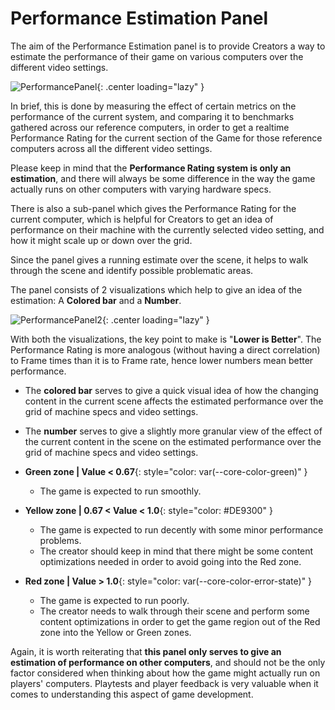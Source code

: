 # Performance Estimation Panel

The aim of the Performance Estimation panel is to provide Creators a way to estimate the performance of their game on various computers over the different video settings.

![PerformancePanel](../img/getting_started/performance_panel.png){: .center loading="lazy" }

In brief, this is done by measuring the effect of certain metrics on the performance of the current system, and comparing it to benchmarks gathered across our reference computers, in order to get a realtime Performance Rating for the current section of the Game for those reference computers across all the different video settings.

Please keep in mind that the **Performance Rating system is only an estimation**, and there will always be some difference in the way the game actually runs on other computers with varying hardware specs.

There is also a sub-panel which gives the Performance Rating for the current computer, which is helpful for Creators to get an idea of performance on their machine with the currently selected video setting, and how it might scale up or down over the grid.

Since the panel gives a running estimate over the scene, it helps to walk through the scene and identify possible problematic areas.

The panel consists of 2 visualizations which help to give an idea of the estimation: A **Colored bar** and a **Number**.

![PerformancePanel2](../img/getting_started/performance_panel_2.png){: .center loading="lazy" }

With both the visualizations, the key point to make is "**Lower is Better**". The Performance Rating is more analogous (without having a direct correlation) to Frame times than it is to Frame rate, hence lower numbers mean better performance.

- The **colored bar** serves to give a quick visual idea of how the changing content in the current scene affects the estimated performance over the grid of machine specs and video settings.

- The **number** serves to give a slightly more granular view of the effect of the current content in the scene on the estimated performance over the grid of machine specs and video settings.

- **Green zone | Value < 0.67**{: style="color: var(--core-color-green)" }

    - The game is expected to run smoothly.

- **Yellow zone | 0.67 < Value < 1.0**{: style="color: #DE9300" }

    - The game is expected to run decently with some minor performance problems.
    - The creator should keep in mind that there might be some content optimizations needed in order to avoid going into the Red zone.

- **Red zone | Value > 1.0**{: style="color: var(--core-color-error-state)" }

    - The game is expected to run poorly.
    - The creator needs to walk through their scene and perform some content optimizations in order to get the game region out of the Red zone into the Yellow or Green zones.

Again, it is worth reiterating that **this panel only serves to give an estimation of performance on other computers**, and should not be the only factor considered when thinking about how the game might actually run on players' computers. Playtests and player feedback is very valuable when it comes to understanding this aspect of game development.
